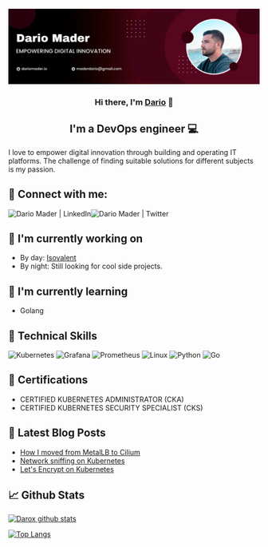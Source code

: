 <p align="center">
  <a href="https://dariomader.io" target="_blank" rel="noreferrer"><img src="https://github.com/darox/darox/blob/main/img/header.png?raw=true" alt="my banner"></a>
</p>

<h3 align="center">
Hi there, I'm <a href="https://dariomader.io" target="_blank" rel="noreferrer">Dario</a> 👋
</h3>

<h2 align="center">
I'm a DevOps engineer 💻
</h2>

I love to empower digital innovation through building and operating IT platforms. The challenge of finding suitable solutions for different subjects is my passion.

## 🤝 Connect with me:

<a href="https://www.linkedin.com/in/dario-mader-132077130/"><img align="left" src="https://img.shields.io/badge/linkedin-%230077B5.svg?style=for-the-badge&logo=linkedin&logoColor=white" alt="Dario Mader | LinkedIn"/></a>
<a href="https://twitter.com/dari0x"><img align="left" src="https://img.shields.io/badge/Twitter-%231DA1F2.svg?style=for-the-badge&logo=Twitter&logoColor=white" alt="Dario Mader | Twitter"/></a><br>

## 🔭 I'm currently working on

- By day: [Isovalent](https://github.com/isovalent)
- By night: Still looking for cool side projects. 

## 🌱 I'm currently learning

- Golang

## 💼 Technical Skills

![Kubernetes](https://img.shields.io/badge/kubernetes-%23326ce5.svg?style=for-the-badge&logo=kubernetes&logoColor=white)
![Grafana](https://img.shields.io/badge/grafana-%23F46800.svg?style=for-the-badge&logo=grafana&logoColor=white)
![Prometheus](https://img.shields.io/badge/Prometheus-E6522C?style=for-the-badge&logo=Prometheus&logoColor=white)
![Linux](https://img.shields.io/badge/Linux-FCC624?style=for-the-badge&logo=linux&logoColor=black)
![Python](https://img.shields.io/badge/python-3670A0?style=for-the-badge&logo=python&logoColor=ffdd54)
![Go](https://img.shields.io/badge/go-%2300ADD8.svg?style=for-the-badge&logo=go&logoColor=white)

## 🏅 Certifications

- CERTIFIED KUBERNETES ADMINISTRATOR (CKA)
- CERTIFIED KUBERNETES SECURITY SPECIALIST (CKS)

## 📝 Latest Blog Posts

- [How I moved from MetalLB to Cilium](https://dariomader.io/post/how_i_moved_from_metallb_to_cilium/)
- [Network sniffing on Kubernetes](https://dariomader.io/post/k8s-network-sniffing/)
- [Let's Encrypt on Kubernetes](https://dariomader.io/post/k8s-letsencrypt-cert-manager/)

## 📈 Github Stats

[![Darox github stats](https://github-readme-stats.vercel.app/api?username=darox&count_private=true)](https://github.com/darox)

[![Top Langs](https://github-readme-stats.vercel.app/api/top-langs/?username=darox&layout=compact&count_private=true)](https://github.com/darox)
